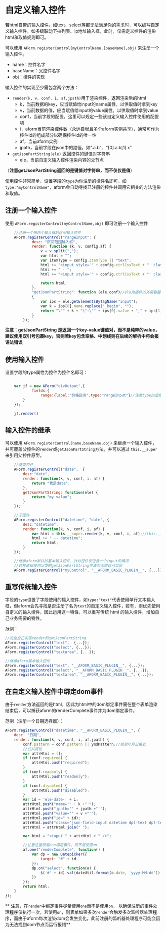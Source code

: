# 自定义输入控件

若html自带的输入控件，如text、select等都无法满足你的需求时，可以编写自定义输入控件，如多级联动下拉列表、ip地址输入框，此时，仅需定义控件的渲染html和取值规则即可。

可以使用 `AForm.registerControl(myControlName,[baseName],obj)` 来注册一个输入控件。

* name：控件名字
* baseName：父控件名字
* obj：控件的实现


输入控件的实现至少需包含两个方法：

* `render(k, v, conf, i, af,jpath)`用于渲染控件，返回渲染后的html
    * k，当前数据的key，应当赋值给input的name属性，以供取值时拿到key
    * v，当前数据的值，应当赋值给input的value属性，以供取值时拿到value
    * conf，当前字段的配置，这里可以规定一些该自定义输入控件使用的配置项
    * i，aform当前渲染控件数（永远自增且多个aform实例共享），通常可作为控件id的组成部分以确保控件id的唯一性
    * af，当前aform实例
    * jpath，当前字段在json中的路径，如".a.b"、"[0].a.b[1].x"
* `getJsonPartString(ele)` 返回控件的键值对字符串
    * ele，当前自定义输入控件渲染内容的父节点

（**注意getJsonPartString返回的是键值对字符串，而不仅仅是值**）

使用控件非常简单，设置字段的`type`为你注册的控件名即可，如`type:"myControlName"`，aform会自动寻找已注册的控件并调用它相关的方法渲染和取值。

## 注册一个输入控件
使用 `AForm.registerControl(myControlName,obj)` 即可注册一个输入控件
```javascript
    //注册一个带两个输入框的区间输入控件
    AForm.registerControl("rangeInput": {
            desc: "区间范围输入框",
            render: function (k, v, config,af) {
                v = v.split(",");
                var html = "";
                var itemType = config.itemType || "text";
                html += "<input style='" + config.ctrlCssText + "' class='form-control' name=\"" + k + "_begin\" type='text' itemType='" + itemType + "' value='" + v[0] + "' />";
                html += " - ";
                html += "<input style='" + config.ctrlCssText + "' class='form-control' name=\"" + k + "_end\" type='text' itemType='" + itemType + "' value='" + (v[1] || "") + "' />";

                return html;
            },
            "getJsonPartString": function (ele,conf)//ele为插件的外层容器dom对象
            {
                var ips = ele.getElementsByTagName("input");
                var k = ips[0].name.replace("_begin", "");
                return "\"" + k + "\":\"" + ips[0].value + "," + ips[1].value + "\"";
            }
        });
```

**注意：getJsonPartString 是返回一个key-value键值对，而不是纯粹的value，建议使用双引号包裹key，否则若key包含空格、中划线则在后续的解析中将会报语法错误**

## 使用输入控件

设置字段的type属性为控件为控件名即可：

```javascript

    var jf = new AForm("divOutput",{
            fields:{
                range:{label:"价格区间",type:"rangeInput"}//注意type的值即控件注册的名字
        }
    });

    jf.render()
```

## 输入控件的继承

可以使用 `AForm.registerControl(name,baseName,obj)` 来继承一个输入控件，并可覆盖父控件的`render`或`getJsonPartString`方法，并可以通过 `this.__super` 来引用父控件原型。

```javascript
    //基类控件
    AForm.registerControl("date",  {
        desc:"date",
        render: function(k, v, conf, i, af) {
            return "我是date";
        },
        getJsonPartString: function(ele) {
            return "my value";
        }
    });

    //子控件
    AForm.registerControl("datetime", "date", {
        desc:"datetime",
        render: function(k, v, conf, i, af) {
            var html = this.__super.render(k, v, conf, i, af);//this.__super 为父类对象
            html += " -- datetime";
            return html;
        }
    });

    //继承aform默认的基本输入控件，针对控件仅包含一个input的情况
    //这样直接使用父类的getJsonPartString方法而无需自己实现
    AForm.registerControl("myControl", "__AFORM_BASIC_PLUGIN__", {...});

```

## 重写传统输入控件

字段的`type`设置了字段使用的输入控件，如`type:"text"`代表使用单行文本输入框，但aform会先寻找是否注册了名为`text`的自定义输入控件，若有，则优先使用自定义的输入控件，因此运用这一特性，可以重写传统 html 的输入控件，增加自己业务需要的特性。

范例：

```javascript
//完全自己实现render和getJsonPartString
AForm.registerControl("text",  {...});
AForm.registerControl("select", {...});
AForm.registerControl("textarea", {...});

//继承aform基本输入控件
AForm.registerControl("text", "__AFORM_BASIC_PLUGIN__", {...});
AForm.registerControl("select", "__AFORM_BASIC_PLUGIN__", {...});
AForm.registerControl("textarea", "__AFORM_BASIC_PLUGIN__", {...});

```

## 在自定义输入控件中绑定dom事件

由于`render`方法返回的是html，因此为html中的dom绑定事件需在整个表单渲染结束后，可以捕获aform的renderComplete事件并为dom绑定事件。

范例（注册一个日期选择器）：


```javascript
AForm.registerControl("datetime", "__AFORM_BASIC_PLUGIN__", {
    desc: "日期",
    render: function(k, v, conf, i, af,jpath) {
        conf.pattern = conf.pattern || ymdPattern;//校验年月日格式
        //公共属性
        var attrHtml = [];
        if (conf.required) {
            attrHtml.push("required");
        }
        if (conf.readonly) {
            attrHtml.push("readonly");
        }
        if (conf.disabled) {
            attrHtml.push("disabled");
        }
        var id = 'ele-date-' + i;
        attrHtml.push("name='" + k +"'");
        attrHtml.push("jpath='" + jpath +"'");
        attrHtml.push("value='" + v +"'");
        attrHtml.push("id=" + id);
        attrHtml.push("class='json-field-input datetime dpl-text dpl-text-calendar " + AForm.Config.extClassName.control + "'");
        attrHtml = attrHtml.join(" ");

        var html = "<input " + attrHtml + " />";

        //注意这里使用one绑定事件，而不是使用on
        af.one("renderComplete", function() {
            var dp = new Datepicker({
                target: "#" + id
            });
            dp.on("select", function(o) {
                $('#' + id).val(dateUtil.format(o.date, 'yyyy-MM-dd'));
            })
        });
        return html;
    }
});

```
** 注意，在`render`中绑定事件尽量使用`one`而不是使用`on`， 以确保注册的事件处理程序仅执行一次，若使用`on`，则表单如果多次`render`会触发多次监听器处理程序，而由于aform每次渲染dom会发生变化，此前注册的监听器处理程序可能会因为无法找到dom节点而运行报错**






